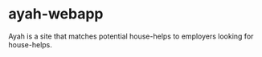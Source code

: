 # ayah-webapp
Ayah is a site that matches potential house-helps to employers looking for house-helps.

